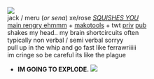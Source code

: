 ![](https://autism.crd.co/assets/images/gallery01/23c4664a_original.gif?v=aaa3f391)  
jack / meru (*or sena*) xe/rose [*SQUISHES YOU*](https://github.com/ichikuu)  
[main rengry ehmmm](https://rentry.org/scenario_liar) + [makotools](https://enstars.link/@matenrou) + twt [priv](https://twitter.com/toragic) [pub](https://twitter.com/bettelful)  
shakes my head.. my brain shortcircuits often  
typically non verbal / semi verbal sorryy  
pull up in the whip and go fast like ferrawriiiii  
im cringe so be careful its like the plague  
+ **IM GOING TO EXPLODE.** ![](https://cdn.discordapp.com/attachments/729124835296280689/1087785064059916319/image.png)  
